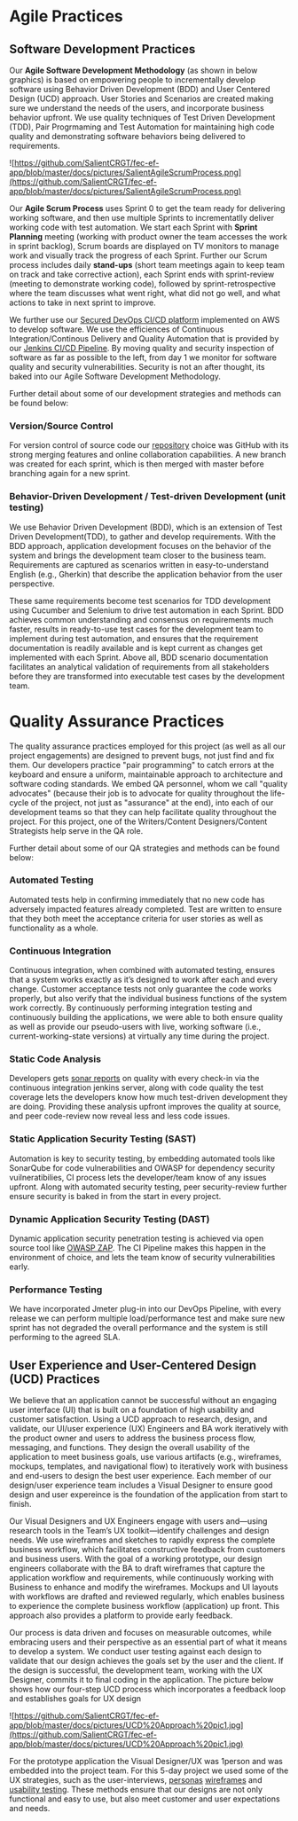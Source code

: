 Agile Practices
===============

## Software Development Practices

Our **Agile Software Development Methodology** (as shown in below graphics) is based on empowering  people to incrementally develop software using Behavior Driven Development (BDD) and User Centered Design (UCD) approach. User Stories and Scenarios are created making sure we understand the needs of the users, and incorporate business behavior upfront.  We use quality techniques of Test Driven Development (TDD), Pair Progrmaming and Test Automation for maintaining high code quality and demonstrating software behaviors being delivered to requirements.

![https://github.com/SalientCRGT/fec-ef-app/blob/master/docs/pictures/SalientAgileScrumProcess.png](https://github.com/SalientCRGT/fec-ef-app/blob/master/docs/pictures/SalientAgileScrumProcess.png)

Our **Agile Scrum Process** uses Sprint 0 to get the team ready for delivering working software, and then use multiple Sprints to incrementatlly deliver working code with test automation. We start each Sprint with **Sprint Planning** meeting (working with product owner the team accesses the work in sprint backlog), Scrum boards are displayed on TV monitors to manage work and visually track the progress of each Sprint. Further our Scrum process includes daily **stand-ups** (short team meetings again to keep team on track and take corrective action), each Sprint ends with sprint-review (meeting to demonstrate working code), followed by sprint-retrospective where the team discusses what went right, what did not go well, and what actions to take in next sprint to improve.

We further use our [Secured DevOps CI/CD platform](https://github.com/SalientCRGT/fec-ef-app/blob/master/docs/devops/SalientCRGT%20SecDevOps.png) implemented on AWS to develop software. We use the efficiences of Continuous Integration/Continous Delivery and Quality Automation that is provided by our [Jenkins CI/CD Pipeline](https://github.com/SalientCRGT/fec-ef-app/blob/master/docs/devops/SalientCRGT%20Jenkins%20Pipeline.png). By moving quality and security inspection of software as far as possible to the left, from day 1 we monitor for software quality and security vulnerabilities. Security is not an after thought, its baked into our Agile Software Development Methodology.


Further detail about some of our development strategies and methods can be found below:

### Version/Source Control
For version control of source code our [repository](https://github.com/SalientCRGT/fec-ef-app) choice was GitHub with its strong merging features and online collaboration capabilities. A new branch was created for each sprint, which is then merged with master before branching again for a new sprint. 

### Behavior-Driven Development / Test-driven Development (unit testing)
We use Behavior Driven Development (BDD), which is an extension of Test Driven Development(TDD), to gather and develop requirements. With the BDD approach, application development focuses on the behavior of the system and brings the development team closer to the business team. Requirements are captured as scenarios written in easy-to-understand English (e.g., Gherkin) that describe the application behavior from the user perspective.

These same requirements become test scenarios for TDD development using Cucumber and Selenium to drive test automation in each Sprint. BDD achieves common understanding and consensus on requirements much faster, results in ready-to-use test cases for the development team to implement during test automation, and ensures that the requirement documentation is readily available and is kept current as changes get implemented with each Sprint. Above all, BDD scenario documentation facilitates an analytical validation of requirements from all stakeholders before they are transformed into executable test cases by the development team.

Quality Assurance Practices
===========================

The quality assurance practices employed for this project (as well as all our project engagements) are designed to prevent bugs, not just find and fix them. Our developers practice "pair programming" to catch errors at the keyboard and ensure  a uniform, maintainable approach to architecture and software coding standards. We embed QA personnel, whom we call "quality advocates" (because their job is to advocate for quality throughout the life-cycle of the project, not just as "assurance" at the end), into each of our development teams so that they can help facilitate quality throughout the project. For this project, one of the Writers/Content Designers/Content Strategists help serve in the QA role.

Further detail about some of our QA strategies and methods can be found below:

### Automated Testing

Automated tests help in  confirming immediately that no new code has adversely impacted features already completed. Test are written to ensure that they both meet the acceptance criteria for user stories as well as functionality as a whole. 

### Continuous Integration 

Continuous integration, when combined with automated testing, ensures that a system works exactly as it’s designed to work after each and every change. Customer acceptance tests not only guarantee the code works properly, but also verify that the individual business functions of the system work correctly. By continuously performing integration testing and continuously building the applications, we were able to both ensure quality as well as provide our pseudo-users with live, working software (i.e., current-working-state versions) at virtually any time during the project.

### Static Code Analysis
Developers gets [sonar reports](https://github.com/SalientCRGT/fec-ef-app/blob/master/docs/pictures/Sonar-Quality-Dashboard-1.png) on quality with every check-in via the continuous integration jenkins server, along with code quality the test coverage lets the developers know how much test-driven development they are doing. Providing these analysis upfront improves the quality at source, and peer code-review now reveal less and less code issues.

### Static Application Security Testing (SAST)
Automation is key to security testing, by embedding automated tools like SonarQube for code vulnerabilities and OWASP for dependency security vuilneratibilies, CI process lets the developer/team know of any issues upfront. Along with automated security testing, peer security-review further ensure security is baked in from the start in every project.

### Dynamic Application Security Testing (DAST)
Dynamic application security penetration testing is achieved via open source tool like [OWASP ZAP](https://github.com/SalientCRGT/fec-ef-app/blob/master/docs/devops/ZAP%20Scanning%20Report.pdf). The CI Pipeline makes this happen in the environment of choice, and lets the team know of security vulnerabilities early. 

### Performance Testing
We have incorporated Jmeter plug-in into our DevOps Pipeline, with every release we can perform multiple load/performance test and make sure new sprint has not degraded the overall performance and the system is still performing to the agreed SLA.

## User Experience and User-Centered Design (UCD) Practices
We believe that an application cannot be successful without an engaging user interface (UI) that is built on a foundation of high usability and customer satisfaction. Using a UCD approach to research, design, and validate, our UI/user experience (UX) Engineers and BA work iteratively with the product owner and users to address the business process flow, messaging, and functions. They design the overall usability of the application to meet business goals, use various artifacts (e.g., wireframes, mockups, templates, and navigational flow) to iteratively work with business and end-users to design the best user experience. Each member of our design/user experience team includes a Visual Designer to ensure good design and user expereince is the foundation of the application from start to finish.

Our Visual Designers and UX Engineers engage with users and—using research tools in the Team’s UX toolkit—identify challenges and design needs. We use wireframes and sketches to rapidly express the complete business workflow, which facilitates constructive feedback from customers and business users. With the goal of a working prototype, our design engineers collaborate with the BA to draft wireframes that capture the application workflow and requirements, while continuously working with Business to enhance and modify the wireframes. Mockups and UI layouts with workflows are drafted and reviewed regularly, which enables business to experience the complete business workflow (application) up front. This approach also provides a platform to provide early feedback.

Our process is data driven and focuses on measurable outcomes, while embracing users and their perspective as an essential part of what it means to develop a system. We conduct user testing against each design to validate that our design achieves the goals set by the user and the client. If the design is successful, the development team, working with the UX Designer, commits it to final coding in the application. The picture below shows how our four-step UCD process which incorporates a feedback loop and establishes goals for UX design

![https://github.com/SalientCRGT/fec-ef-app/blob/master/docs/pictures/UCD%20Approach%20pic1.jpg](https://github.com/SalientCRGT/fec-ef-app/blob/master/docs/pictures/UCD%20Approach%20pic1.jpg)


For the prototype application the  Visual Designer/UX was 1person and was embedded into the project team. For this 5-day project we used  some of the UX strategies, such as the user-interviews, [personas](https://github.com/SalientCRGT/fec-ef-app/blob/master/docs/ux/personas/Personas.pdf) [wireframes](https://github.com/SalientCRGT/fec-ef-app/tree/master/docs/ux/wireframes) and [usability testing](https://github.com/SalientCRGT/fec-ef-app/blob/master/docs/ux/usability/Usability_testing.md). These methods ensure that our designs are not only functional and easy to use, but also meet customer and user expectations and needs.
